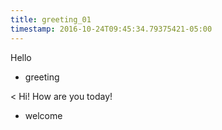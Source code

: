 ```yaml
---
title: greeting_01
timestamp: 2016-10-24T09:45:34.79375421-05:00
---
```


Hello
* greeting

< Hi! How are you today!
* welcome
